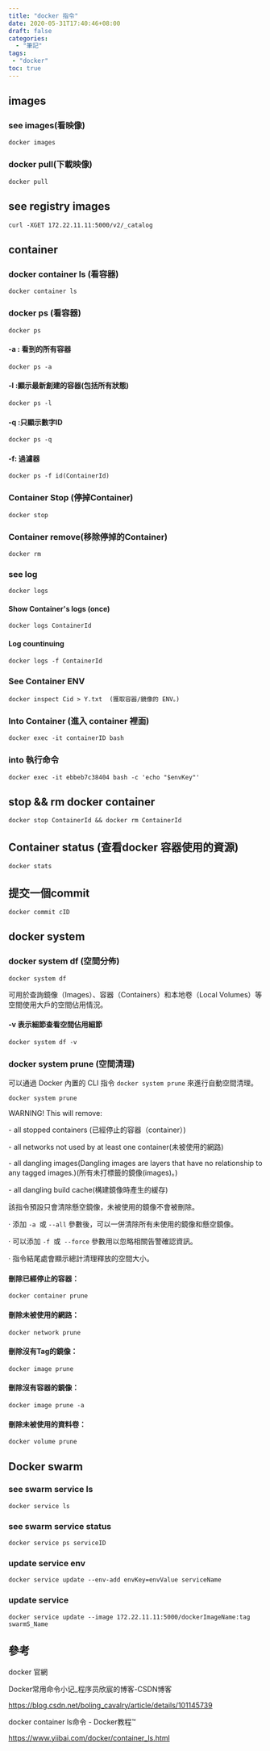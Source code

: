 ```yaml
---
title: "docker 指令"
date: 2020-05-31T17:40:46+08:00
draft: false
categories:
  - "筆記"
tags:
 - "docker"
toc: true
---
```


<!--more-->

##  images

### see images(看映像)

```shell
docker images
```

### docker pull(下載映像)

```sell
docker pull
```

## see registry images 

```sell
curl -XGET 172.22.11.11:5000/v2/_catalog
```

## container 

### docker container ls (看容器) 

```sell
docker container ls
```

###  docker ps (看容器) 

```sell
docker ps
```

#### -a : 看到的所有容器

```sell
docker ps -a 
```

#### -l :顯示最新創建的容器(包括所有狀態)

```sell
docker ps -l
```

#### -q :只顯示數字ID

```sell
docker ps -q 
```

#### -f:  過濾器

```shell
docker ps -f id(ContainerId)
```

### Container Stop (停掉Container)

```sell
docker stop 
```

### Container remove(移除停掉的Container)

```sell
docker rm
```

### see log 

```sell
docker logs
```

#### Show Container's logs (once) 

```sell
docker logs ContainerId
```

#### Log countinuing

```sell
docker logs -f ContainerId
```

### See Container ENV

```sell
docker inspect Cid > Y.txt  (獲取容器/鏡像的 ENV。)
```

### Into Container (進入 container 裡面)

```sell
docker exec -it containerID bash 
```

### into 執行命令

```sell
docker exec -it ebbeb7c38404 bash -c 'echo "$envKey"'
```

## stop && rm docker container

```sell
docker stop ContainerId && docker rm ContainerId
```

## Container status (查看docker 容器使用的資源)

```sell
docker stats  
```

## 提交一個commit

```sell
docker commit cID
```

## docker system

### docker system df (空間分佈)

```sell
docker system df
```

可用於查詢鏡像（Images）、容器（Containers）和本地卷（Local Volumes）等空間使用大戶的空間佔用情況。

#### -v 表示細節查看空間佔用細節

```sell
docker system df -v
```

### docker system prune (空間清理)

可以通過 Docker 內置的 CLI 指令 `docker system prune` 來進行自動空間清理。

```sell
docker system prune
```

WARNING! This will remove:

 \- all stopped containers (已經停止的容器（container）)

 \- all networks not used by at least one container(未被使用的網路)

 \- all dangling images(Dangling images are layers that have no relationship to any tagged images.)(所有未打標籤的鏡像(images)。)

 \- all dangling build cache(構建鏡像時產生的緩存)

該指令預設只會清除懸空鏡像，未被使用的鏡像不會被刪除。

·    添加 `-a `或 `--all` 參數後，可以一併清除所有未使用的鏡像和懸空鏡像。

·    可以添加 `-f `或` --force` 參數用以忽略相關告警確認資訊。

·    指令結尾處會顯示總計清理釋放的空間大小。

#### 刪除已經停止的容器：

```sell
docker container prune
```

#### 刪除未被使用的網路：

```sell
docker network prune
```

#### 刪除沒有Tag的鏡像：

```sell
docker image prune
```

#### 刪除沒有容器的鏡像：

````sell
docker image prune -a
````

#### 刪除未被使用的資料卷：

````sell
docker volume prune
````

## Docker swarm

### see swarm service ls

```sell
docker service ls
```

### see swarm service status

```sell
docker service ps serviceID
```

### update service env

```sell
docker service update --env-add envKey=envValue serviceName
```

### update service
```sell
docker service update --image 172.22.11.11:5000/dockerImageName:tag swarmS_Name
```

  

## 參考

docker 官網

Docker常用命令小记_程序员欣宸的博客-CSDN博客

https://blog.csdn.net/boling_cavalry/article/details/101145739

docker container ls命令 - Docker教程™

https://www.yiibai.com/docker/container_ls.html

